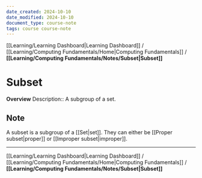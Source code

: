 ```yaml
---
date_created: 2024-10-10
date_modified: 2024-10-10
document_type: course-note
tags: course course-note
---
```

[[Learning/Learning Dashboard|Learning Dashboard]] / [[Learning/Computing Fundamentals/Home|Computing Fundamentals]] / **[[Learning/Computing Fundamentals/Notes/Subset|Subset]]**
# Subset
**Overview**
Description:: A subgroup of a set.

## Note

A subset is a subgroup of a [[Set|set]]. They can either be [[Proper subset|proper]] or [[Improper subset|improper]].

---
[[Learning/Learning Dashboard|Learning Dashboard]] / [[Learning/Computing Fundamentals/Home|Computing Fundamentals]] / **[[Learning/Computing Fundamentals/Notes/Subset|Subset]]**